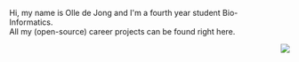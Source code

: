 <p align="left" style="width: 450px;">
Hi, my name is Olle de Jong and I'm a fourth year student Bio-Informatics.<br>
All my (open-source) career projects can be found right here.
</p>
<p align="right">
  <img src="https://media.giphy.com/media/kkYbDLFmNvO4E/source.gif">
</p>
